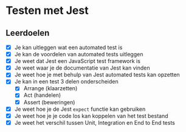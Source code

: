 # Testen met Jest

## Leerdoelen

- [x] Je kan uitleggen wat een automated test is
- [x] Je kan de voordelen van automated tests uitleggen
- [x] Je weet dat Jest een JavaScript test framework is
- [x] Je weet waar je de documentatie van Jest kan vinden
- [x] Je weet hoe je met behulp van Jest automated tests kan opzetten
- [x] Je kan in een test 3 delen onderscheiden
  - [x] Arrange (klaarzetten)
  - [x] Act (handelen)
  - [x] Assert (beweringen)
- [x] Je weet hoe je de Jest `expect` functie kan gebruiken
- [x] Je weet hoe je je code los kan koppelen van het test bestand
- [x] Je weet het verschil tussen Unit, Integration en End to End tests
